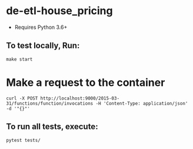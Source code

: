 # de-etl-house_pricing

* Requires Python 3.6+


## To test locally, Run:

```
make start
```

# Make a request to the container
```
curl -X POST http://localhost:9000/2015-03-31/functions/function/invocations -H 'Content-Type: application/json' -d '"{}"'
```

## To run all tests, execute:
```
pytest tests/
```